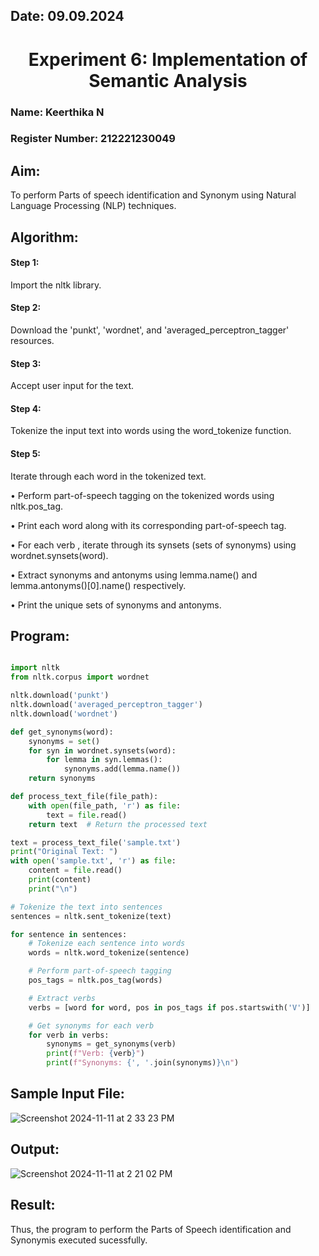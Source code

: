 ## Date: 09.09.2024

<h1 align="center">  
   Experiment 6: Implementation of Semantic Analysis
</h1>  

### Name: Keerthika N
### Register Number: 212221230049

## Aim: 
To perform Parts of speech identification and Synonym using Natural Language Processing (NLP) techniques. 

## Algorithm:
#### Step 1: 
Import the nltk library.
#### Step 2: 
Download the 'punkt', 'wordnet', and 'averaged_perceptron_tagger' resources.
#### Step 3:
Accept user input for the text.
#### Step 4:
Tokenize the input text into words using the word_tokenize function.
#### Step 5:
Iterate through each word in the tokenized text.

•	Perform part-of-speech tagging on the tokenized words using nltk.pos_tag.

•	Print each word along with its corresponding part-of-speech tag.

•	For each verb , iterate through its synsets (sets of synonyms) using wordnet.synsets(word).

•	Extract synonyms and antonyms using lemma.name() and lemma.antonyms()[0].name() respectively.

•	Print the unique sets of synonyms and antonyms.

## Program:
```py

import nltk
from nltk.corpus import wordnet

nltk.download('punkt')
nltk.download('averaged_perceptron_tagger')
nltk.download('wordnet')

def get_synonyms(word):
    synonyms = set()
    for syn in wordnet.synsets(word):
        for lemma in syn.lemmas():
            synonyms.add(lemma.name())
    return synonyms

def process_text_file(file_path):
    with open(file_path, 'r') as file:
        text = file.read()
    return text  # Return the processed text

text = process_text_file('sample.txt')
print("Original Text: ")
with open('sample.txt', 'r') as file:
    content = file.read()
    print(content)
    print("\n")

# Tokenize the text into sentences
sentences = nltk.sent_tokenize(text)

for sentence in sentences:
    # Tokenize each sentence into words
    words = nltk.word_tokenize(sentence)

    # Perform part-of-speech tagging
    pos_tags = nltk.pos_tag(words)

    # Extract verbs
    verbs = [word for word, pos in pos_tags if pos.startswith('V')]

    # Get synonyms for each verb
    for verb in verbs:
        synonyms = get_synonyms(verb)
        print(f"Verb: {verb}")
        print(f"Synonyms: {', '.join(synonyms)}\n")

```
## Sample Input File:
![Screenshot 2024-11-11 at 2 33 23 PM](https://github.com/user-attachments/assets/2a280839-322b-4258-95d8-881d02ec1fc7)


## Output:
![Screenshot 2024-11-11 at 2 21 02 PM](https://github.com/user-attachments/assets/d94df0d2-2e37-41a9-83c6-4ce1222bad2d)

## Result:
Thus, the program to perform the Parts of Speech identification and Synonymis executed sucessfully.
